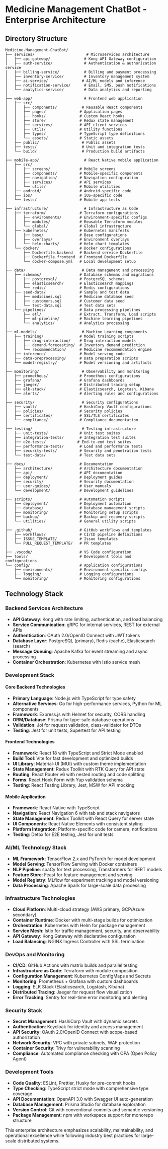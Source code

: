 # Medicine Management ChatBot - Enterprise Architecture

## Directory Structure

```
Medicine-Management-ChatBot/
├── services/                       # Microservices architecture
│   ├── api-gateway/               # Kong API Gateway configuration
│   ├── auth-service/              # Authentication & authorization service
│   ├── billing-service/           # Billing and payment processing
│   ├── inventory-service/         # Inventory management system
│   ├── ai-service/               # AI/ML models and inference
│   ├── notification-service/      # Email, SMS, push notifications
│   └── analytics-service/         # Data analytics and reporting
│
├── web-app/                       # Frontend web application
│   ├── src/
│   │   ├── components/           # Reusable React components
│   │   ├── pages/               # Application pages
│   │   ├── hooks/               # Custom React hooks
│   │   ├── store/               # Redux state management
│   │   ├── services/            # API client services
│   │   ├── utils/               # Utility functions
│   │   ├── types/               # TypeScript type definitions
│   │   └── assets/              # Static assets
│   ├── public/                   # Public assets
│   ├── tests/                    # Unit and integration tests
│   └── build/                    # Production build artifacts
│
├── mobile-app/                    # React Native mobile application
│   ├── src/
│   │   ├── screens/             # Mobile screens
│   │   ├── components/          # Mobile-specific components
│   │   ├── navigation/          # Navigation configuration
│   │   ├── services/            # API services
│   │   └── utils/               # Mobile utilities
│   ├── android/                 # Android-specific code
│   ├── ios/                     # iOS-specific code
│   └── tests/                   # Mobile app tests
│
├── infrastructure/                # Infrastructure as Code
│   ├── terraform/               # Terraform configurations
│   │   ├── environments/        # Environment-specific configs
│   │   ├── modules/             # Reusable Terraform modules
│   │   └── global/              # Global infrastructure
│   ├── kubernetes/              # Kubernetes manifests
│   │   ├── base/                # Base configurations
│   │   ├── overlays/            # Environment overlays
│   │   └── helm-charts/         # Helm chart templates
│   └── docker/                  # Docker configurations
│       ├── Dockerfile.backend   # Backend service Dockerfile
│       ├── Dockerfile.frontend  # Frontend Dockerfile
│       └── docker-compose.yml   # Local development setup
│
├── data/                         # Data management and processing
│   ├── schemas/                 # Database schemas and migrations
│   │   ├── postgresql/          # PostgreSQL schemas
│   │   ├── elasticsearch/       # Elasticsearch mappings
│   │   └── redis/               # Redis configurations
│   ├── seed-data/               # Sample and test data
│   │   ├── medicines.sql        # Medicine database seed
│   │   ├── customers.sql        # Customer data seed
│   │   └── test-data.sql        # Test data sets
│   └── pipelines/               # Data processing pipelines
│       ├── etl/                 # Extract, Transform, Load scripts
│       ├── ml-pipeline/         # Machine learning pipelines
│       └── analytics/           # Analytics processing
│
├── ml-models/                    # Machine Learning components
│   ├── training/                # Model training scripts
│   │   ├── drug-interaction/    # Drug interaction models
│   │   ├── demand-forecasting/  # Inventory demand prediction
│   │   └── recommendation/      # Medicine recommendation engine
│   ├── inference/               # Model serving code
│   ├── data-preprocessing/      # Data preparation scripts
│   └── model-registry/          # Model versioning and artifacts
│
├── monitoring/                   # Observability and monitoring
│   ├── prometheus/              # Prometheus configurations
│   ├── grafana/                 # Grafana dashboards
│   ├── jaeger/                  # Distributed tracing setup
│   ├── elk-stack/               # Elasticsearch, Logstash, Kibana
│   └── alerts/                  # Alerting rules and configurations
│
├── security/                     # Security configurations
│   ├── vault/                   # HashiCorp Vault configurations
│   ├── policies/                # Security policies
│   ├── certificates/            # SSL/TLS certificates
│   └── compliance/              # Compliance documentation
│
├── testing/                      # Testing infrastructure
│   ├── unit-tests/              # Unit test suites
│   ├── integration-tests/       # Integration test suites
│   ├── e2e-tests/              # End-to-end test suites
│   ├── performance-tests/       # Load and performance tests
│   ├── security-tests/          # Security and penetration tests
│   └── test-data/               # Test data sets
│
├── docs/                        # Documentation
│   ├── architecture/            # Architecture documentation
│   ├── api/                     # API documentation
│   ├── deployment/              # Deployment guides
│   ├── security/                # Security documentation
│   ├── user-guides/             # User manuals
│   └── development/             # Development guidelines
│
├── scripts/                     # Automation scripts
│   ├── deployment/              # Deployment automation
│   ├── database/                # Database management scripts
│   ├── monitoring/              # Monitoring setup scripts
│   ├── backup/                  # Backup and recovery scripts
│   └── utilities/               # General utility scripts
│
├── .github/                     # GitHub workflows and templates
│   ├── workflows/               # CI/CD pipeline definitions
│   ├── ISSUE_TEMPLATE/          # Issue templates
│   └── PULL_REQUEST_TEMPLATE/   # PR templates
│
├── .vscode/                     # VS Code configuration
├── tools/                       # Development tools and configurations
└── config/                      # Application configurations
    ├── environments/            # Environment-specific configs
    ├── logging/                 # Logging configurations
    └── monitoring/              # Monitoring configurations
```

## Technology Stack

### Backend Services Architecture
- **API Gateway**: Kong with rate limiting, authentication, and load balancing
- **Service Communication**: gRPC for internal services, REST for external APIs
- **Authentication**: OAuth 2.0/OpenID Connect with JWT tokens
- **Database Layer**: PostgreSQL (primary), Redis (cache), Elasticsearch (search)
- **Message Queuing**: Apache Kafka for event streaming and async processing
- **Container Orchestration**: Kubernetes with Istio service mesh

### Development Stack

#### Core Backend Technologies
- **Primary Language**: Node.js with TypeScript for type safety
- **Alternative Services**: Go for high-performance services, Python for ML components
- **Framework**: Express.js with Helmet for security, CORS handling
- **ORM/Database**: Prisma for type-safe database operations
- **Validation**: Joi for request validation, class-validator for DTOs
- **Testing**: Jest for unit tests, Supertest for API testing

#### Frontend Technologies
- **Framework**: React 18 with TypeScript and Strict Mode enabled
- **Build Tool**: Vite for fast development and optimized builds
- **UI Library**: Material-UI (MUI) with custom theme implementation
- **State Management**: Redux Toolkit with RTK Query for API state
- **Routing**: React Router v6 with nested routing and code splitting
- **Forms**: React Hook Form with Yup validation schema
- **Testing**: React Testing Library, Jest, MSW for API mocking

#### Mobile Application
- **Framework**: React Native with TypeScript
- **Navigation**: React Navigation 6 with tab and stack navigators
- **State Management**: Redux Toolkit with React Query for server state
- **UI Components**: React Native Elements with consistent styling
- **Platform Integration**: Platform-specific code for camera, notifications
- **Testing**: Detox for E2E testing, Jest for unit tests

### AI/ML Technology Stack
- **ML Framework**: TensorFlow 2.x and PyTorch for model development
- **Model Serving**: TensorFlow Serving with Docker containers
- **NLP Pipeline**: spaCy for text processing, Transformers for BERT models
- **Feature Store**: Feast for feature management and serving
- **Model Registry**: MLflow for experiment tracking and model versioning
- **Data Processing**: Apache Spark for large-scale data processing

### Infrastructure Technologies
- **Cloud Platform**: Multi-cloud strategy (AWS primary, GCP/Azure secondary)
- **Container Runtime**: Docker with multi-stage builds for optimization
- **Orchestration**: Kubernetes with Helm for package management
- **Service Mesh**: Istio for traffic management, security, and observability
- **API Gateway**: Kong Gateway with declarative configuration
- **Load Balancing**: NGINX Ingress Controller with SSL termination

### DevOps and Monitoring
- **CI/CD**: GitHub Actions with matrix builds and parallel testing
- **Infrastructure as Code**: Terraform with module composition
- **Configuration Management**: Kubernetes ConfigMaps and Secrets
- **Monitoring**: Prometheus + Grafana with custom dashboards
- **Logging**: ELK Stack (Elasticsearch, Logstash, Kibana)
- **Distributed Tracing**: Jaeger for request flow visualization
- **Error Tracking**: Sentry for real-time error monitoring and alerting

### Security Stack
- **Secret Management**: HashiCorp Vault with dynamic secrets
- **Authentication**: Keycloak for identity and access management
- **API Security**: OAuth 2.0/OpenID Connect with scope-based authorization
- **Network Security**: VPC with private subnets, WAF protection
- **Container Security**: Trivy for vulnerability scanning
- **Compliance**: Automated compliance checking with OPA (Open Policy Agent)

### Development Tools
- **Code Quality**: ESLint, Prettier, Husky for pre-commit hooks
- **Type Checking**: TypeScript strict mode with comprehensive type coverage
- **API Documentation**: OpenAPI 3.0 with Swagger UI auto-generation
- **Database Management**: Prisma Studio for database exploration
- **Version Control**: Git with conventional commits and semantic versioning
- **Package Management**: npm with workspace support for monorepo structure

This enterprise architecture emphasizes scalability, maintainability, and operational excellence while following industry best practices for large-scale distributed systems.